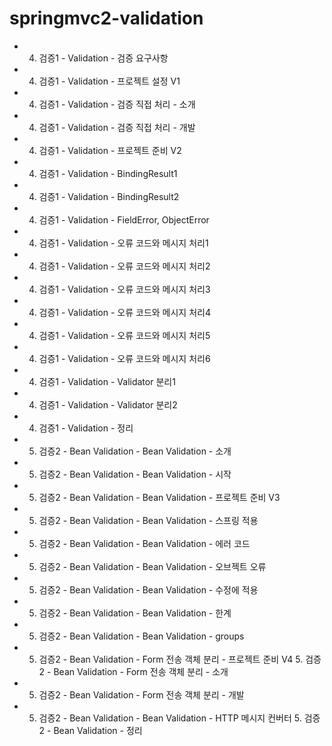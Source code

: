 # springmvc2-validation

- 4. 검증1 - Validation - 검증 요구사항
- 4. 검증1 - Validation - 프로젝트 설정 V1
- 4. 검증1 - Validation - 검증 직접 처리 - 소개
- 4. 검증1 - Validation - 검증 직접 처리 - 개발
- 4. 검증1 - Validation - 프로젝트 준비 V2
- 4. 검증1 - Validation - BindingResult1
- 4. 검증1 - Validation - BindingResult2
- 4. 검증1 - Validation - FieldError, ObjectError 
- 4. 검증1 - Validation - 오류 코드와 메시지 처리1 
- 4. 검증1 - Validation - 오류 코드와 메시지 처리2 
- 4. 검증1 - Validation - 오류 코드와 메시지 처리3 
- 4. 검증1 - Validation - 오류 코드와 메시지 처리4 
- 4. 검증1 - Validation - 오류 코드와 메시지 처리5 
- 4. 검증1 - Validation - 오류 코드와 메시지 처리6 
- 4. 검증1 - Validation - Validator 분리1
- 4. 검증1 - Validation - Validator 분리2
- 4. 검증1 - Validation - 정리

- 5. 검증2 - Bean Validation - Bean Validation - 소개
- 5. 검증2 - Bean Validation - Bean Validation - 시작
- 5. 검증2 - Bean Validation - Bean Validation - 프로젝트 준비 V3
- 5. 검증2 - Bean Validation - Bean Validation - 스프링 적용
- 5. 검증2 - Bean Validation - Bean Validation - 에러 코드
- 5. 검증2 - Bean Validation - Bean Validation - 오브젝트 오류
- 5. 검증2 - Bean Validation - Bean Validation - 수정에 적용
- 5. 검증2 - Bean Validation - Bean Validation - 한계
- 5. 검증2 - Bean Validation - Bean Validation - groups
- 5. 검증2 - Bean Validation - Form 전송 객체 분리 - 프로젝트 준비 V4 5. 검증2 - Bean Validation - Form 전송 객체 분리 - 소개
- 5. 검증2 - Bean Validation - Form 전송 객체 분리 - 개발
- 5. 검증2 - Bean Validation - Bean Validation - HTTP 메시지 컨버터 5. 검증2 - Bean Validation - 정리
